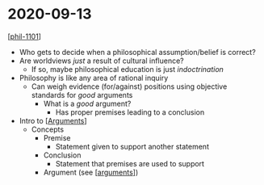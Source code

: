 # 2020-09-13

[[phil-1101]]

- Who gets to decide when a philosophical assumption/belief is correct?
- Are worldviews _just_ a result of cultural influence?
  - If so, maybe philosophical education is just _indoctrination_
- Philosophy is like any area of rational inquiry
  - Can weigh evidence (for/against) positions using objective standards for _good_ arguments
    - What is a _good_ argument?
      - Has proper premises leading to a conclusion
- Intro to [[Arguments]]
  - Concepts
    - Premise
      - Statement given to support another statement
    - Conclusion
      - Statement that premises are used to support
    - Argument (see [[arguments]])

[//begin]: # "Autogenerated link references for markdown compatibility"
[phil-1101]: phil-1101 "PHIL 1101 - Intro to Philosophy: Knowledge and Reality"
[arguments]: arguments "Arguments"
[//end]: # "Autogenerated link references"
